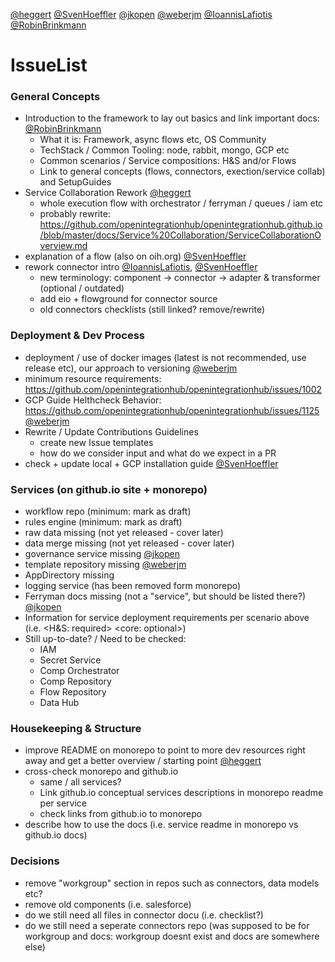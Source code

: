 [@heggert](https://github.com/heggert)
[@SvenHoeffler](https://github.com/SvenHoeffler)
[@jkopen](https://github.com/jkopen)
[@weberjm](https://github.com/weberjm)
[@IoannisLafiotis](https://github.com/IoannisLafiotis)
[@RobinBrinkmann](https://github.com/RobinBrinkmann)

# IssueList

### General Concepts

- Introduction to the framework to lay out basics and link important docs: [@RobinBrinkmann](https://github.com/RobinBrinkmann)
  - What it is: Framework, async flows etc, OS Community
  - TechStack / Common Tooling: node, rabbit, mongo, GCP etc
  - Common scenarios / Service compositions: H&S and/or Flows
  - Link to general concepts (flows, connectors, exection/service collab) and SetupGuides
- Service Collaboration Rework [@heggert](https://github.com/heggert)
  - whole execution flow with orchestrator / ferryman / queues / iam etc
  - probably rewrite: https://github.com/openintegrationhub/openintegrationhub.github.io/blob/master/docs/Service%20Collaboration/ServiceCollaborationOverview.md
- explanation of a flow (also on oih.org) [@SvenHoeffler](https://github.com/SvenHoeffler)
- rework connector intro [@IoannisLafiotis](https://github.com/IoannisLafiotis), [@SvenHoeffler](https://github.com/SvenHoeffler)
  - new terminology: component -> connector -> adapter & transformer (optional / outdated)
  - add eio + flowground for connector source
  - old connectors checklists (still linked? remove/rewrite)

### Deployment & Dev Process

- deployment / use of docker images (latest is not recommended, use release etc), our approach to versioning [@weberjm](https://github.com/weberjm)
- minimum resource requirements: https://github.com/openintegrationhub/openintegrationhub/issues/1002
- GCP Guide Helthcheck Behavior: https://github.com/openintegrationhub/openintegrationhub/issues/1125 [@weberjm](https://github.com/weberjm)
- Rewrite / Update Contributions Guidelines
  - create new Issue templates
  - how do we consider input and what do we expect in a PR
- check + update local + GCP installation guide [@SvenHoeffler](https://github.com/SvenHoeffler)

### Services (on github.io site + monorepo)

- workflow repo (minimum: mark as draft)
- rules engine (minimum: mark as draft)
- raw data missing (not yet released - cover later)
- data merge missing (not yet released - cover later)
- governance service missing [@jkopen](https://github.com/jkopen)
- template repository missing [@weberjm](https://github.com/weberjm)
- AppDirectory missing
- logging service (has been removed form monorepo)
- Ferryman docs missing (not a "service", but should be listed there?) [@jkopen](https://github.com/jkopen)
- Information for service deployment requirements per scenario above (i.e. <H&S: required> <core: optional>)
- Still up-to-date? / Need to be checked:
  - IAM
  - Secret Service
  - Comp Orchestrator
  - Comp Repository
  - Flow Repository
  - Data Hub

### Housekeeping & Structure

- improve README on monorepo to point to more dev resources right away and get a better overview / starting point [@heggert](https://github.com/heggert)
- cross-check monorepo and github.io
  - same / all services?
  - Link github.io conceptual services descriptions in monorepo readme per service
  - check links from github.io to monorepo
- describe how to use the docs (i.e. service readme in monorepo vs github.io docs)

### Decisions

- remove "workgroup" section in repos such as connectors, data models etc?
- remove old components (i.e. salesforce)
- do we still need all files in connector docu (i.e. checklist?)
- do we still need a seperate connectors repo (was supposed to be for workgroup and docs: workgroup doesnt exist and docs are somewhere else)
